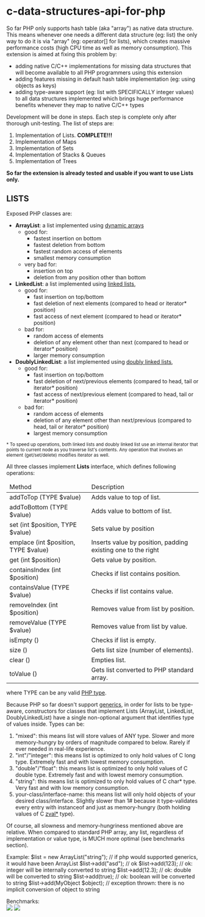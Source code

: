 # c-data-structures-api-for-php

So far PHP only supports hash table (aka "array") as native data structure. This means whenever one needs a different data structure (eg: list) the only way to do it is via "array" (eg: operator[] for lists), which creates massive performance costs (high CPU time as well as memory consumption). This extension is aimed at fixing this problem by:

* adding native C/C++ implementations for missing data structures that will become available to all PHP programmers using this extension
* adding features missing in default hash table implementation (eg: using objects as keys)
* adding type-aware support (eg: list with SPECIFICALLY integer values) to all data structures implemented which brings huge performance benefits whenever they map to native C/C++ types

Development will be done in steps. Each step is complete only after thorough unit-testing. The list of steps are:

1. Implementation of Lists. <strong>COMPLETE!!!</strong>
2. Implementation of Maps
3. Implementation of Sets
4. Implementation of Stacks & Queues
5. Implementation of Trees

<strong>So far the extension is already tested and usable if you want to use Lists only.</strong> 

<h2>LISTS</h2>
Exposed PHP classes are:

* <strong>ArrayList</strong>: a list implemented using <a href="https://en.wikipedia.org/wiki/Dynamic_array">dynamic arrays</a>
	* good for:
		* fastest insertion on bottom
		* fastest deletion from bottom
		* fastest random access of elements
		* smallest memory consumption
	* very bad for:
		* insertion on top
		* deletion from any position other than bottom
* <strong>LinkedList</strong>: a list implemented using <a href="https://en.wikipedia.org/wiki/Linked_list">linked lists</a>, 
	* good for:
		* fast insertion on top/bottom
		* fast deletion of next elements (compared to head or iterator* position)
		* fast access of next element (compared to head or iterator* position)
	* bad for:
		* random access of elements
		* deletion of any element other than next (compared to head or iterator* position)
		* larger memory consumption
* <strong>DoublyLinkedList</strong>: a list implemented using <a href="https://en.wikipedia.org/wiki/Doubly_linked_list">doubly linked lists</a>, 
	* good for:
		* fast insertion on top/bottom
		* fast deletion of next/previous elements (compared to head, tail or iterator* position)
		* fast access of next/previous element (compared to head, tail or iterator* position)
	* bad for:
		* random access of elements
		* deletion of any element other than next/previous (compared to head, tail or iterator* position)
		* largest memory consumption

<small>* To speed up operations, both linked lists and doubly linked list use an internal iterator that points to current node as you traverse list's contents. Any operation that involves an element (get/set/delete) modifies iterator as well.</small>

All three classes implement <strong>Lists</strong> interface, which defines following operations:
<table>
	<thead>
		<tr>
			<td>Method</td>
			<td>Description</td>
		</tr>
	</thead>
	<tbody>
		<tr>
			<td>addToTop (TYPE $value)</td>
			<td>Adds value to top of list.</td>
		</tr>
		<tr>
			<td>addToBottom (TYPE $value)</td>
			<td>Adds value to bottom of list.</td>
		</tr>
		<tr>
			<td>set (int $position, TYPE $value)</td>
			<td>Sets value by position</td>
		</tr>
		<tr>
			<td>emplace (int $position, TYPE $value)</td>
			<td>Inserts value by position, padding existing one to the right</td>
		</tr>
		<tr>
			<td>get (int $position)</td>
			<td>Gets value by position.</td>
		</tr>
		<tr>
			<td>containsIndex (int $position)</td>
			<td>Checks if list contains position.</td>
		</tr>
		<tr>
			<td>containsValue (TYPE $value)</td>
			<td>Checks if list contains value.</td>
		</tr>
		<tr>
			<td>removeIndex (int $position)</td>
			<td>Removes value from list by position.</td>
		</tr>
		<tr>
			<td>removeValue (TYPE $value)</td>
			<td>Removes value from list by value.</td>
		</tr>
		<tr>
			<td>isEmpty ()</td>
			<td>Checks if list is empty.</td>
		</tr>
		<tr>
			<td>size ()</td>
			<td>Gets list size (number of elements).</td>
		</tr>
		<tr>
			<td>clear ()</td>
			<td>Empties list.</td>
		</tr>
		<tr>
			<td>toValue ()</td>
			<td>Gets list converted to PHP standard array.</td>
		</tr>
	</tbody>
</table>
where TYPE can be any valid <a href="http://php.net/manual/ro/language.types.php">PHP type</a>.
	
Because PHP so far doesn't support <a href="https://en.wikipedia.org/wiki/Generic_programming">generics</a>, in order for lists to be type-aware, constructors for classes that implement Lists (ArrayList, LinkedList, DoublyLinkedList) have a single non-optional argument that identifies type of values inside. Types can be:

1. "mixed": this means list will store values of ANY type. Slower and more memory-hungry by orders of magnitude compared to below. Rarely if ever needed in real-life experience.
2. "int"/"integer": this means list is optimized to only hold values of C long type. Extremely fast and with lowest memory consumption.
3. "double"/"float": this means list is optimized to only hold values of C double type. Extremely fast and with lowest memory consumption.
4. "string": this means list is optimized to only hold values of C char* type. Very fast and with low memory consumption.
5. your-class/interface-name: this means list will only hold objects of your desired class/interface. Slightly slower than 1# because it type-validates every entry with instanceof and just as memory-hungry (both holding values of C <a href="http://php.net/manual/en/internals2.variables.intro.php">zval*</a> type).

Of course, all slowness and memory-hungriness mentioned above are relative. When compared to standard PHP array, any list, regardless of implementation or value type, is MUCH more optimal (see benchmarks section).

Example: 
$list = new ArrayList("string"); // if php would supported generics, it would have been ArrayList<string>
$list->add("asd");	// ok
$list->add(123);	// ok: integer will be internally converted to string
$list->add(12.3);	// ok: double will be converted to string
$list->add(true);	// ok: boolean will be converted to string
$list->add(MyObject $object);	// exception thrown: there is no implicit conversion of object to string 

Benchmarks:<br/>
<img src="https://s31.postimg.org/thkvdwe3v/image.png"/>
<img src="https://s31.postimg.org/3kr71aagb/image_1.png"/>